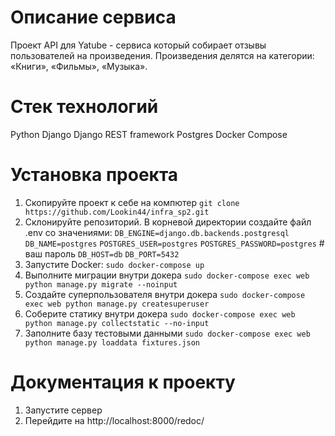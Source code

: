 # Описание сервиса
Проект API для Yatube - сервиса который собирает отзывы пользователей на произведения. Произведения делятся на категории: «Книги», «Фильмы», «Музыка».


# Стек технологий
Python
Django
Django REST framework
Postgres
Docker Compose


# Установка проекта
1. Скопируйте проект к себе на компютер ```git clone https://github.com/Lookin44/infra_sp2.git```
2. Склонируйте репозиторий. В корневой директории создайте файл .env со значениями: 
```DB_ENGINE=django.db.backends.postgresql```
```DB_NAME=postgres```
```POSTGRES_USER=postgres```
```POSTGRES_PASSWORD=postgres```   # ваш пароль
```DB_HOST=db```
```DB_PORT=5432```
3. Запустите Docker: ```sudo docker-compose up```
4. Выполните миграции внутри докера ```sudo docker-compose exec web python manage.py migrate --noinput```
5. Создайте суперпользователя внутри докера ```sudo docker-compose exec web python manage.py createsuperuser```
6. Соберите статику внутри докера ```sudo docker-compose exec web python manage.py collectstatic --no-input```
7. Заполнитe базу тестовыми данными ```sudo docker-compose exec web python manage.py loaddata fixtures.json```


# Документация к проекту
1. Запустите сервер
2. Перейдите на http://localhost:8000/redoc/
